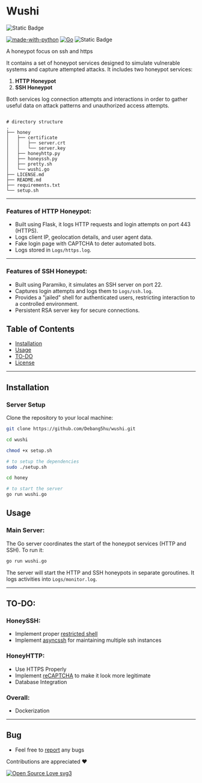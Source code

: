 # Wushi  

![Static Badge](https://img.shields.io/badge/武士-Wǔshì-black)  



[![made-with-python](https://img.shields.io/badge/Made%20with-Python-1f425f.svg)](https://www.python.org/)  [![Go](https://img.shields.io/badge/--00ADD8?logo=go&logoColor=ffffff)](https://golang.org/)  ![Static Badge](https://img.shields.io/badge/LICENSE-debang5hu-blue)

A honeypot focus on ssh and https  
 
It contains a set of honeypot services designed to simulate vulnerable systems and capture attempted attacks. It includes two honeypot services:

1. **HTTP Honeypot**  
2. **SSH Honeypot**

Both services log connection attempts and interactions in order to gather useful data on attack patterns and unauthorized access attempts.  

```

# directory structure
.
├── honey
│   ├── certificate
│   │   ├── server.crt
│   │   └── server.key
│   ├── honeyhttp.py
│   ├── honeyssh.py
│   ├── pretty.sh
│   └── wushi.go
├── LICENSE.md
├── README.md
├── requirements.txt
└── setup.sh
```  

---  

### Features of HTTP Honeypot:

- Built using Flask, it logs HTTP requests and login attempts on port 443 (HTTPS).
- Logs client IP, geolocation details, and user agent data.
- Fake login page with CAPTCHA to deter automated bots.
- Logs stored in `Logs/https.log`.

---

### Features of SSH Honeypot:

- Built using Paramiko, it simulates an SSH server on port 22.
- Captures login attempts and logs them to `Logs/ssh.log`.
- Provides a "jailed" shell for authenticated users, restricting interaction to a controlled environment.
- Persistent RSA server key for secure connections.



## Table of Contents

- [Installation](#installation)
- [Usage](#usage)  
- [TO-DO](#to-do)
- [License](https://github.com/Debang5hu/wushi/blob/main/LICENSE.md)

---

## Installation

### Server Setup

Clone the repository to your local machine:

```bash
git clone https://github.com/Debang5hu/wushi.git

cd wushi  

chmod +x setup.sh  

# to setup the dependencies
sudo ./setup.sh  

cd honey

# to start the server
go run wushi.go
```  

## Usage

### Main Server:
The Go server coordinates the start of the honeypot services (HTTP and SSH). To run it:

```bash
go run wushi.go
```  

The server will start the HTTP and SSH honeypots in separate goroutines. It logs activities into `Logs/monitor.log`.  


---  

## TO-DO:  

### HoneySSH:

- Implement proper [restricted shell](https://en.wikipedia.org/wiki/Restricted_shell)  
- Implement [asyncssh](https://pypi.org/project/asyncssh/) for maintaining multiple ssh instances

### HoneyHTTP:  

- Use HTTPS Properly
- Implement [reCAPTCHA](https://www.google.com/recaptcha/about/) to make it look more legitimate
- Database Integration

### Overall:  

- Dockerization  

---  

## Bug  

- Feel free to [report](https://discord.com/users/718847515176206406) any bugs  

Contributions are appreciated ❤️

[![Open Source Love svg3](https://badges.frapsoft.com/os/v3/open-source.svg?v=103)](https://github.com/ellerbrock/open-source-badges/)